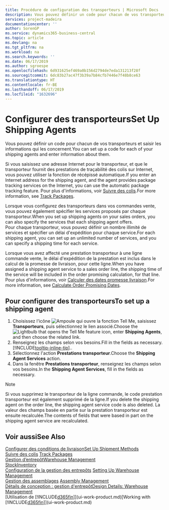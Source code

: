 ```yaml
---
title: Procédure de configuration des transporteurs | Microsoft Docs
description: Vous pouvez définir un code pour chacun de vos transporteurs et saisir les informations qui les concernent.
services: project-madeira
documentationcenter: ''
author: SorenGP
ms.service: dynamics365-business-central
ms.topic: article
ms.devlang: na
ms.tgt_pltfrm: na
ms.workload: na
ms.search.keywords: ''
ms.date: 06/17/2019
ms.author: sgroespe
ms.openlocfilehash: 6d931625ef469a0b156d2794de7eda131213f28f
ms.sourcegitcommit: 6dc83b27ac47f3b39a7b84cfb7446e7f48b8ce63
ms.translationtype: HT
ms.contentlocale: fr-BE
ms.lasthandoff: 06/17/2019
ms.locfileid: "1632696"
---
```

# <a name="set-up-shipping-agents"></a><span data-ttu-id="2426e-103">Configurer des transporteurs</span><span class="sxs-lookup"><span data-stu-id="2426e-103">Set Up Shipping Agents</span></span>
<span data-ttu-id="2426e-104">Vous pouvez définir un code pour chacun de vos transporteurs et saisir les informations qui les concernent.</span><span class="sxs-lookup"><span data-stu-id="2426e-104">You can set up a code for each of your shipping agents and enter information about them.</span></span>  

<span data-ttu-id="2426e-105">Si vous saisissez une adresse Internet pour le transporteur, et que le transporteur fournit des prestations de traçabilité des colis sur Internet, vous pouvez utiliser la fonction de récépissé automatique.</span><span class="sxs-lookup"><span data-stu-id="2426e-105">If you enter an Internet address for the shipping agent, and the agent provides package tracking services on the Internet, you can use the automatic package tracking feature.</span></span> <span data-ttu-id="2426e-106">Pour plus d'informations, voir [Suivre des colis](sales-how-track-packages.md).</span><span class="sxs-lookup"><span data-stu-id="2426e-106">For more information, see [Track Packages](sales-how-track-packages.md).</span></span>

<span data-ttu-id="2426e-107">Lorsque vous configurez des transporteurs dans vos commandes vente, vous pouvez également spécifier les services proposés par chaque transporteur.</span><span class="sxs-lookup"><span data-stu-id="2426e-107">When you set up shipping agents on your sales orders, you can also specify the services that each shipping agent offers.</span></span>  
<span data-ttu-id="2426e-108">Pour chaque transporteur, vous pouvez définir un nombre illimité de services et spécifier un délai d'expédition pour chaque service.</span><span class="sxs-lookup"><span data-stu-id="2426e-108">For each shipping agent, you can set up an unlimited number of services, and you can specify a shipping time for each service.</span></span>  

<span data-ttu-id="2426e-109">Lorsque vous avez affecté une prestation transporteur à une ligne commande vente, le délai d'expédition de la prestation est inclus dans le calcul de la promesse de livraison, pour cette ligne.</span><span class="sxs-lookup"><span data-stu-id="2426e-109">When you have assigned a shipping agent service to a sales order line, the shipping time of the service will be included in the order promising calculation, for that line.</span></span> <span data-ttu-id="2426e-110">Pour plus d'informations, voir [Calculer des dates promesse livraison](sales-how-to-calculate-order-promising-dates.md).</span><span class="sxs-lookup"><span data-stu-id="2426e-110">For more information, see [Calculate Order Promising Dates](sales-how-to-calculate-order-promising-dates.md).</span></span>

## <a name="to-set-up-a-shipping-agent"></a><span data-ttu-id="2426e-111">Pour configurer des transporteurs</span><span class="sxs-lookup"><span data-stu-id="2426e-111">To set up a shipping agent</span></span>  
1.  <span data-ttu-id="2426e-112">Choisissez l'icône ![Ampoule qui ouvre la fonction Tell Me](media/ui-search/search_small.png "Dites-moi ce que vous voulez faire"), saisissez **Transporteurs**, puis sélectionnez le lien associé.</span><span class="sxs-lookup"><span data-stu-id="2426e-112">Choose the ![Lightbulb that opens the Tell Me feature](media/ui-search/search_small.png "Tell me what you want to do") icon, enter **Shipping Agents**, and then choose the related link.</span></span>  
2.  <span data-ttu-id="2426e-113">Renseignez les champs selon vos besoins.</span><span class="sxs-lookup"><span data-stu-id="2426e-113">Fill in the fields as necessary.</span></span> [!INCLUDE[tooltip-inline-tip](includes/tooltip-inline-tip_md.md)]<span data-ttu-id="2426e-114">.</span><span class="sxs-lookup"><span data-stu-id="2426e-114">.</span></span>  
3.  <span data-ttu-id="2426e-115">Sélectionnez l'action **Prestations transporteur**.</span><span class="sxs-lookup"><span data-stu-id="2426e-115">Choose the **Shipping Agent Services** action.</span></span>
4. <span data-ttu-id="2426e-116">Dans la fenêtre **Prestations transporteur**, renseignez les champs selon vos besoins.</span><span class="sxs-lookup"><span data-stu-id="2426e-116">In the **Shipping Agent Services**, fill in the fields as necessary.</span></span>

> [!NOTE]  
>  <span data-ttu-id="2426e-117">Si vous supprimez le transporteur de la ligne commande, le code prestation transporteur est également supprimé de la ligne.</span><span class="sxs-lookup"><span data-stu-id="2426e-117">If you delete the shipping agent on the order line, the shipping agent service code is also deleted.</span></span> <span data-ttu-id="2426e-118">La valeur des champs basée en partie sur la prestation transporteur est ensuite recalculée.</span><span class="sxs-lookup"><span data-stu-id="2426e-118">The contents of fields that were based in part on the shipping agent service are recalculated.</span></span>  

## <a name="see-also"></a><span data-ttu-id="2426e-119">Voir aussi</span><span class="sxs-lookup"><span data-stu-id="2426e-119">See Also</span></span>
[<span data-ttu-id="2426e-120">Configurer des conditions de livraison</span><span class="sxs-lookup"><span data-stu-id="2426e-120">Set Up Shipment Methods</span></span>](sales-how-set-up-shipment-methods.md)  
<span data-ttu-id="2426e-121">[Suivre des colis](sales-how-track-packages.md)  </span><span class="sxs-lookup"><span data-stu-id="2426e-121">[Track Packages](sales-how-track-packages.md)  </span></span>  
[<span data-ttu-id="2426e-122">Gestion d’entrepôt</span><span class="sxs-lookup"><span data-stu-id="2426e-122">Warehouse Management</span></span>](warehouse-manage-warehouse.md)  
[<span data-ttu-id="2426e-123">Stock</span><span class="sxs-lookup"><span data-stu-id="2426e-123">Inventory</span></span>](inventory-manage-inventory.md)  
<span data-ttu-id="2426e-124">[Configuration de la gestion des entrepôts](warehouse-setup-warehouse.md)   </span><span class="sxs-lookup"><span data-stu-id="2426e-124">[Setting Up Warehouse Management](warehouse-setup-warehouse.md)   </span></span>  
<span data-ttu-id="2426e-125">[Gestion des assemblages](assembly-assemble-items.md)  </span><span class="sxs-lookup"><span data-stu-id="2426e-125">[Assembly Management](assembly-assemble-items.md)  </span></span>  
[<span data-ttu-id="2426e-126">Détails de conception : gestion d'entrepôt</span><span class="sxs-lookup"><span data-stu-id="2426e-126">Design Details: Warehouse Management</span></span>](design-details-warehouse-management.md)  
<span data-ttu-id="2426e-127">[Utilisation de [!INCLUDE[d365fin](includes/d365fin_md.md)]](ui-work-product.md)</span><span class="sxs-lookup"><span data-stu-id="2426e-127">[Working with [!INCLUDE[d365fin](includes/d365fin_md.md)]](ui-work-product.md)</span></span>  
